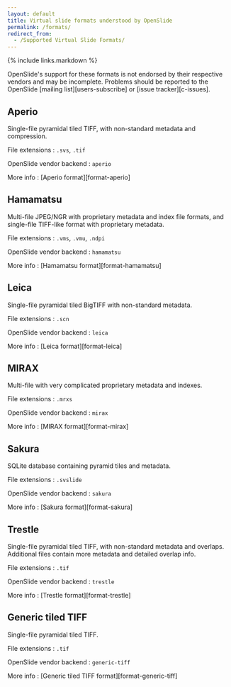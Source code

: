 ```yaml
---
layout: default
title: Virtual slide formats understood by OpenSlide
permalink: /formats/
redirect_from:
  - /Supported Virtual Slide Formats/
---
```


{% include links.markdown %}

OpenSlide's support for these formats is not endorsed by their respective
vendors and may be incomplete.  Problems should be reported to the OpenSlide
[mailing list][users-subscribe] or [issue tracker][c-issues].


Aperio
------

Single-file pyramidal tiled TIFF, with non-standard metadata and compression.

File extensions
: `.svs`, `.tif`

OpenSlide vendor backend
: `aperio`

More info
: [Aperio format][format-aperio]


Hamamatsu
---------

Multi-file JPEG/NGR with proprietary metadata and index file formats, and
single-file TIFF-like format with proprietary metadata.

File extensions
: `.vms`, `.vmu`, `.ndpi`

OpenSlide vendor backend
: `hamamatsu`

More info
: [Hamamatsu format][format-hamamatsu]


Leica
-----

Single-file pyramidal tiled BigTIFF with non-standard metadata.

File extensions
: `.scn`

OpenSlide vendor backend
: `leica`

More info
: [Leica format][format-leica]


MIRAX
-----

Multi-file with very complicated proprietary metadata and indexes.

File extensions
: `.mrxs`

OpenSlide vendor backend
: `mirax`

More info
: [MIRAX format][format-mirax]


Sakura
------
SQLite database containing pyramid tiles and metadata.

File extensions
: `.svslide`

OpenSlide vendor backend
: `sakura`

More info
: [Sakura format][format-sakura]


Trestle
-------
Single-file pyramidal tiled TIFF, with non-standard metadata and
overlaps.  Additional files contain more metadata and detailed overlap info.

File extensions
: `.tif`

OpenSlide vendor backend
: `trestle`

More info
: [Trestle format][format-trestle]


Generic tiled TIFF
------------------

Single-file pyramidal tiled TIFF.

File extensions
: `.tif`

OpenSlide vendor backend
: `generic-tiff`

More info
: [Generic tiled TIFF format][format-generic-tiff]
